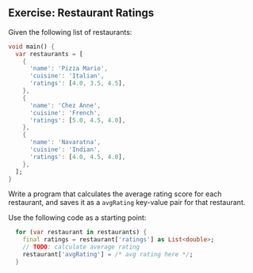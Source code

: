## Exercise: Restaurant Ratings

Given the following list of restaurants:

```dart
void main() {
  var restaurants = [
    {
      'name': 'Pizza Mario',
      'cuisine': 'Italian',
      'ratings': [4.0, 3.5, 4.5],
    },
    {
      'name': 'Chez Anne',
      'cuisine': 'French',
      'ratings': [5.0, 4.5, 4.0],
    },
    {
      'name': 'Navaratna',
      'cuisine': 'Indian',
      'ratings': [4.0, 4.5, 4.0],
    },
  ];
}
```

Write a program that calculates the average rating score for each restaurant, and saves it as a `avgRating` key-value pair for that restaurant.

Use the following code as a starting point:

```dart
  for (var restaurant in restaurants) {
    final ratings = restaurant['ratings'] as List<double>;
    // TODO: calculate average rating
    restaurant['avgRating'] = /* avg rating here */;
  }
```
